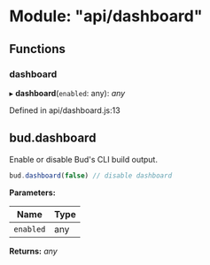# Module: "api/dashboard"

## Functions

### dashboard

▸ **dashboard**(`enabled`: any): _any_

Defined in api/dashboard.js:13

## bud.dashboard

Enable or disable Bud's CLI build output.

```js
bud.dashboard(false) // disable dashboard
```

**Parameters:**

| Name      | Type |
| --------- | ---- |
| `enabled` | any  |

**Returns:** _any_

